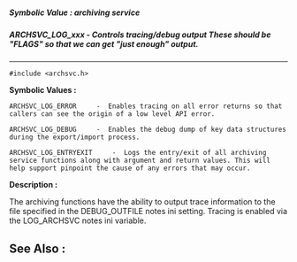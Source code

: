 ##### Symbolic Value : archiving service
##### ARCHSVC_LOG_xxx - Controls tracing/debug output These should be "FLAGS" so that we can get "just enough" output.
---
```
#include <archsvc.h>
```

**Symbolic Values :**

	ARCHSVC_LOG_ERROR	  -  Enables tracing on all error returns so that callers can see the origin of a low level API error.

	ARCHSVC_LOG_DEBUG	  -  Enables the debug dump of key data structures during the export/import process.

	ARCHSVC_LOG_ENTRYEXIT	  -  Logs the entry/exit of all archiving service functions along with argument and return values. This will help support pinpoint the cause of any errors that may occur.


**Description :**

The archiving functions have the ability to output trace information to the file specified in the DEBUG_OUTFILE notes ini setting. Tracing is enabled via the LOG_ARCHSVC notes ini variable.


**See Also :**
---
